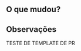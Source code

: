 ## O que mudou?

<!-- Descreva o que foi alterado nessa PR -->

## Observações

<!-- Caso tenha alguma particularidade na mudança ou algo que você deseje chamar a atenção comentar aqui -->

TESTE DE TEMPLATE DE PR